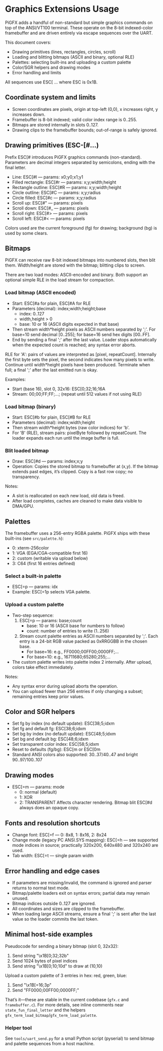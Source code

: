 # Graphics Extensions Usage

PiGFX adds a handful of non-standard but simple graphics commands on top of the ANSI/VT100 terminal. These operate on the 8-bit indexed-color framebuffer and are driven entirely via escape sequences over the UART.

This document covers:
- Drawing primitives (lines, rectangles, circles, scroll)
- Loading and blitting bitmaps (ASCII and binary, optional RLE)
- Palettes: selecting built-ins and uploading a custom palette
- Color/SGR helpers and drawing modes
- Error handling and limits

All sequences use ESC[ ... where ESC is 0x1B.

## Coordinate system and limits
- Screen coordinates are pixels, origin at top-left (0,0), x increases right, y increases down.
- Framebuffer is 8-bit indexed; valid color index range is 0..255.
- Bitmaps are stored internally in slots 0..127.
- Drawing clips to the framebuffer bounds; out-of-range is safely ignored.

## Drawing primitives (ESC-[#...)
Prefix ESC[# introduces PiGFX graphics commands (non-standard). Parameters are decimal integers separated by semicolons, ending with the final letter.

- Line: ESC[#l — params: x0;y0;x1;y1
- Filled rectangle: ESC[#r — params: x;y;width;height
- Rectangle outline: ESC[#R — params: x;y;width;height
- Circle outline: ESC[#C — params: x;y;radius
- Circle filled: ESC[#c — params: x;y;radius
- Scroll up: ESC[#" — params: pixels
- Scroll down: ESC[#_ — params: pixels
- Scroll right: ESC[#> — params: pixels
- Scroll left: ESC[#< — params: pixels

Colors used are the current foreground (fg) for drawing; background (bg) is used by some clears.

## Bitmaps
PiGFX can receive raw 8-bit indexed bitmaps into numbered slots, then blit them. Width/height are stored with the bitmap; blitting clips to screen.

There are two load modes: ASCII-encoded and binary. Both support an optional simple RLE in the load stream for compaction.

### Load bitmap (ASCII encoded)
- Start: ESC[#a for plain, ESC[#A for RLE
- Parameters (decimal): index;width;height;base
  - index: 0..127
  - width,height > 0
  - base: 10 or 16 (ASCII digits expected in that base)
- Then stream width*height pixels as ASCII numbers separated by ';'. For base=10 send decimal [0..255]; for base=16 send hex digits [00..FF].
- End by sending a final ';' after the last value. Loader stops automatically when the expected count is reached; any syntax error aborts.

RLE for 'A': pairs of values are interpreted as [pixel, repeatCount]. Internally the first byte sets the pixel, the second indicates how many pixels to write. Continue until width*height pixels have been produced. Terminate when full; a final ';' after the last emitted run is okay.

Examples:
- Start (base 16), slot 0, 32x16: ESC[0;32;16;16A
- Stream: 00;00;FF;FF;...; (repeat until 512 values if not using RLE)

### Load bitmap (binary)
- Start: ESC[#b for plain, ESC[#B for RLE
- Parameters (decimal): index;width;height
- Then stream width*height bytes (raw color indices) for 'b'.
- For 'B' (RLE), stream pairs: pixelByte followed by repeatCount. The loader expands each run until the image buffer is full.

### Blit loaded bitmap
- Draw: ESC[#d — params: index;x;y
- Operation: Copies the stored bitmap to framebuffer at (x,y). If the bitmap extends past edges, it’s clipped. Copy is a fast row copy; no transparency.

Notes:
- A slot is reallocated on each new load, old data is freed.
- After load completes, caches are cleaned to make data visible to DMA/GPU.

## Palettes
The framebuffer uses a 256-entry RGBA palette. PiGFX ships with these built-ins (see `src/palette.h`):
- 0: xterm-256color
- 1: VGA (EGA/CGA-compatible first 16)
- 2: custom (writable via upload below)
- 3: C64 (first 16 entries defined)

### Select a built-in palette
- ESC[=p — params: idx
- Example: ESC[=1p selects VGA palette.

### Upload a custom palette
- Two-step sequence:
  1) ESC[=p — params: base;count
     - base: 10 or 16 (ASCII base for numbers to follow)
     - count: number of entries to write (1..256)
  2) Stream count palette entries as ASCII numbers separated by ';'. Each entry is a 24-bit RGB value packed as 0xRRGGBB in the chosen base.
     - For base=16: e.g., FF0000;00FF00;0000FF;...
     - For base=10: e.g., 16711680;65280;255;...
- The custom palette writes into palette index 2 internally. After upload, colors take effect immediately.

Notes:
- Any syntax error during upload aborts the operation.
- You can upload fewer than 256 entries if only changing a subset; remaining entries keep prior values.

## Color and SGR helpers
- Set fg by index (no default update): ESC[38;5;idxm
- Set fg and default fg: ESC[38;6;idxm
- Set bg by index (no default update): ESC[48;5;idxm
- Set bg and default bg: ESC[48;6;idxm
- Set transparent color index: ESC[58;5;idxm
- Reset to defaults (fg/bg): ESC[m or ESC[0m
- Standard ANSI colors also supported: 30..37/40..47 and bright 90..97/100..107

## Drawing modes
- ESC[=m — params: mode
  - 0: normal (default)
  - 1: XOR
  - 2: TRANSPARENT
Affects character rendering. Bitmap blit ESC[#d always does an opaque copy.

## Fonts and resolution shortcuts
- Change font: ESC[=f — 0: 8x8, 1: 8x16, 2: 8x24
- Change mode (legacy PC ANSI.SYS mapping): ESC[=h — see supported mode indices in source; practically 320x200, 640x480 and 320x240 are used.
- Tab width: ESC[=t — single param width

## Error handling and edge cases
- If parameters are missing/invalid, the command is ignored and parser returns to normal text mode.
- Bitmap/palette loaders exit on syntax errors; partial data may remain unused.
- Bitmap indices outside 0..127 are ignored.
- All coordinates and sizes are clipped to the framebuffer.
- When loading large ASCII streams, ensure a final ';' is sent after the last value so the loader commits the last token.

## Minimal host-side examples
Pseudocode for sending a binary bitmap (slot 0, 32x32):
1) Send string "\x1B[0;32;32b"
2) Send 1024 bytes of pixel indices
3) Send string "\x1B[0;10;10d" to draw at (10,10)

Upload a custom palette of 3 entries in hex: red, green, blue:
1) Send "\x1B[=16;3p"
2) Send "FF0000;00FF00;0000FF;"

That’s it—these are stable in the current codebase (`gfx.c` and `framebuffer.c`). For more details, see inline comments near `state_fun_final_letter` and the helpers `gfx_term_load_bitmap`/`gfx_term_load_palette`.

### Helper tool

See `tools/uart_send.py` for a small Python script (pyserial) to send bitmap and palette sequences from a host machine.
